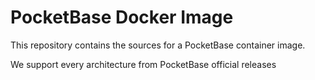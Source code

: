 # PocketBase Docker Image

This repository contains the sources for a PocketBase container image.

We support every architecture from PocketBase official releases